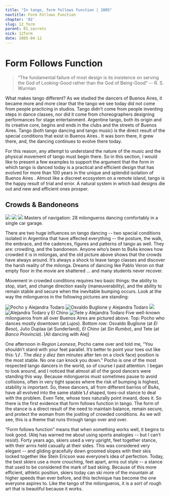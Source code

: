 ```yaml
---
title: "In tango, form follows function | 2005"
navtitle: Form Follows Function
chapter: '02'
slug: 12_form
parent: 01_secrets
nick: 12form
date: 2005-04-12
---
```


# Form Follows Function

> “The fundamental failure of most design is its insistence on serving
> the God of Looking-Good rather than the God of Being-Good”
> -- R. S. Wurman

What makes tango different? As we studied the dancers of Buenos Aires, it became more and more clear that the tango we see today did not come from people practicing in studios. Tango didn’t come from people inventing steps in dance classes, nor did it come from choreographers designing performances for stage entertainment. Argentine tango, both its origin and its creative core, begins and ends in the clubs and the streets of Buenos Aires. Tango (both tango dancing and tango music) is the direct result of the special conditions that exist in Buenos Aires . It was born there, it grew there, and, the dancing continues to evolve there today.

For this reason, any attempt to understand the nature of the music and the physical movement of tango must begin there. So in this section, I would like to present a few examples to support the argument that the form in which tango is danced today is a practical and efficient design that has evolved for more than 100 years in the unique and splendid isolation of Buenos Aires . Almost like a discreet ecosystem on a remote island, tango is the happy result of trial and error. A natural system in which bad designs die out and new and efficient ones prosper.

## Crowds & Bandoneons

![]({{site.res}}/2_pics/12form/001.jpg)
![]({{site.res}}/2_pics/12form/002.jpg)
![]({{site.res}}/2_pics/12form/003.jpg)
Masters of navigation: 28 milongueros dancing comfortably in a single car garage.

There are two huge influences on tango dancing -- two special conditions isolated in Argentina that have affected everything -- the posture, the walk, the embrace, and the cadences, figures and patterns of tango as well. They are: crowding, and the bandoneon. Anyone who’s been to BsAs knows how crowded it is in milongas, and the old picture above shows that the crowds have always around. It’s always a shock to leave tango classes and discover the harsh reality of the milonga.
Dreams of dancing like Pablo Veron on that empty floor in the movie are shattered ... and many students never recover.

Movement in crowded conditions requires two basic things: the ability to stop, start, and change direction easily (maneuverability), and the ability to remain stable and secure when the inevitable bumping occurs. Look at the way the milongueros in the following pictures are standing:

![Pocho y Alejandra Todaro]({{site.res}}/2_pics/12form/004.jpg)
![Osvaldo Buglione y Alejandra Todaro]({{site.res}}/2_pics/12form/005.jpg)
![]({{site.res}}/2_pics/12form/006.jpg)
![Alejandra Todaro y El Chino]({{site.res}}/2_pics/12form/007.jpg)
![Tete y Alejandra Todaro]({{site.res}}/2_pics/12form/008.jpg)
Five well-known milongueros from all over Buenos Aires are pictured above. Top: Pocho who dances mostly downtown (at _Lujos_). Bottom row: Osvaldo Buglione (at _El Beso_), Julio Duplaa (at Sunderland), _El Chino_ (at _Sin Rumbo_), and Tete (at _Banco Provincia_). \[All dancing with Alej\]

One afternoon in _Region Leonesa_, Pocho came over and told me, “You shouldn’t stand with your feet parallel. It’s better to point your toes out like this: **\\ /** . The _diez y diez_ (ten minutes after ten on a clock face) position is the most stable. No one can knock you down.” Pocho is one of the most respected tango dancers in the world, so of course I paid attention. I began to look around, and I noticed that almost all of the good dancers were standing this way. Because milongueros must sometimes pause to avoid collisions, often in very tight spaces where the risk of bumping is highest, stability is important. So, these dancers, all from different barrios of BsAs, have all evolved into the same stable **\\ /** shaped, toes-out stance to deal with the problem. Even Tete, whose toes naturally point inward, does it. So there is the first evidence that form follows function in tango. The form of the stance is a direct result of the need to maintain balance, remain secure, and protect the woman from the jostling of crowded conditions. As we will see, this is a theme that runs through tango over and over.

“Form follows function” means that when something works well, it begins to look good. (Alej has warned me about using sports analogies -- but I can’t resist). Forty years ago, skiers used a very upright, feet together stance, with their arms held casually at their sides. This was considered very elegant -- and gliding gracefully down groomed slopes with their skis locked together like Stein Ericson was everyone’s idea of perfection. Today, the best skiers use a more crouching, feet apart, arms out style -- a stance that used to be considered the mark of bad skiing. Because of this more efficient, athletic position, skiers today can ski more of the mountain at higher speeds than ever before, and this technique has become the one everyone aspires to. Like the tango of the milongueros, it is a sort of rough art that is beautiful because it works.
